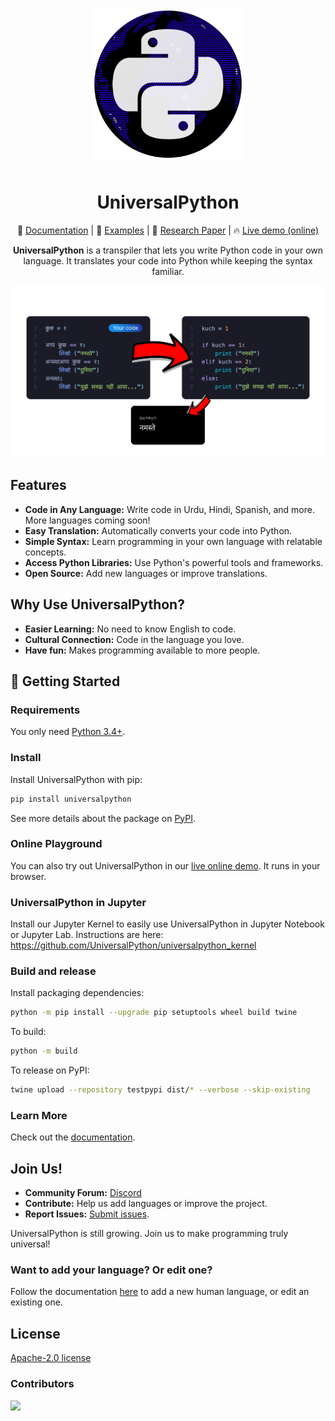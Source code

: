 <div align="center">
  <img src="./static/images/universalpython-logo.png" alt="UniversalPython Logo" style="width: 240px; padding-bottom: 10px" />
  <h1>UniversalPython</h1>
</div>

<div align="center">
  
📖 [Documentation](https://universalpython.github.io/) | 🎯 [Examples](./test/samples/) | 📄 [Research Paper](./static/paper/conference_101719.pdf) | 🔥 [Live demo (online)](https://universalpython.github.io/playground)

**UniversalPython** is a transpiler that lets you write Python code in your own language. It translates your code into Python while keeping the syntax familiar.

<!-- Available Translations:
[中文说明](./README.cn.md) | [日本語の説明](./README.ja.md) | [한국어 설명](./README.kor.md) | [Français](./README.fr.md) | [Português](./README.ptbr.md) | [Türkçe](./README.tr.md) | [Русский](./README.ru.md) | [Español](./README.es.md) | [Italiano](./README.it.md) -->

</div>

![UniversalPython Flow Chart](./static/images/flow-chart.png)

## Features

- **Code in Any Language:** Write code in Urdu, Hindi, Spanish, and more. More languages coming soon!
- **Easy Translation:** Automatically converts your code into Python.
- **Simple Syntax:** Learn programming in your own language with relatable concepts.
- **Access Python Libraries:** Use Python's powerful tools and frameworks.
- **Open Source:** Add new languages or improve translations.

## Why Use UniversalPython?

- **Easier Learning:** No need to know English to code.
- **Cultural Connection:** Code in the language you love.
- **Have fun:** Makes programming available to more people.

## 🚀 Getting Started

### Requirements

You only need [Python 3.4+](https://www.python.org/downloads/).

### Install

Install UniversalPython with pip:

```bash
pip install universalpython
```

See more details about the package on [PyPI](https://pypi.org/project/universalpython/).

### Online Playground

You can also try out UniversalPython in our [live online demo](https://universalpython.github.io/). It runs in your browser.

### UniversalPython in Jupyter
Install our Jupyter Kernel to easily use UniversalPython in Jupyter Notebook or Jupyter Lab. Instructions are here: https://github.com/UniversalPython/universalpython_kernel

### Build and release
Install packaging dependencies:
```bash
python -m pip install --upgrade pip setuptools wheel build twine
```

To build:
```bash
python -m build
```

To release on PyPI:
```bash
twine upload --repository testpypi dist/* --verbose --skip-existing
```

### Learn More

Check out the [documentation](https://universalpython.github.io/docs/intro).

## Join Us!

- **Community Forum:** [Discord](https://discord.gg/xcBpqMDP2E)
- **Contribute:** Help us add languages or improve the project.
- **Report Issues:** [Submit issues](https://github.com/UniversalPython/UniversalPython/issues).

UniversalPython is still growing. Join us to make programming truly universal!

### Want to add your language? Or edit one?
Follow the documentation [here](./universalpython/languages/README.md) to add a new human language, or edit an existing one.

## License

[Apache-2.0 license](./LICENSE)

### Contributors
<a href="https://github.com/UniversalPython/UniversalPython/graphs/contributors">
  <img src="https://contrib.rocks/image?repo=UniversalPython/UniversalPython" />
</a>
